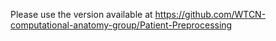 Please use the version available at https://github.com/WTCN-computational-anatomy-group/Patient-Preprocessing
